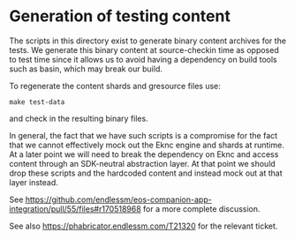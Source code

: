 # Generation of testing content

The scripts in this directory exist to generate binary content archives
for the tests. We generate this binary content at source-checkin time as
opposed to test time since it allows us to avoid having a dependency
on build tools such as basin, which may break our build.

To regenerate the content shards and gresource files use:

    make test-data

and check in the resulting binary files.

In general, the fact that we have such scripts is a compromise for the
fact that we cannot effectively mock out the Eknc engine and shards
at runtime. At a later point we will need to break the dependency on
Eknc and access content through an SDK-neutral abstraction layer. At that
point we should drop these scripts and the hardcoded content and instead
mock out at that layer instead.

See https://github.com/endlessm/eos-companion-app-integration/pull/55/files#r170518968
for a more complete discussion.

See also https://phabricator.endlessm.com/T21320 for the relevant ticket.
